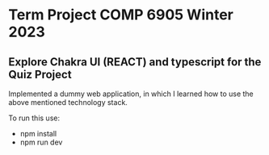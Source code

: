 # Term Project COMP 6905 Winter 2023

## Explore Chakra UI (REACT) and typescript for the Quiz Project


Implemented a dummy web application, in which I learned how to use the above mentioned technology stack.

To run this use:

- npm install
- npm run dev

